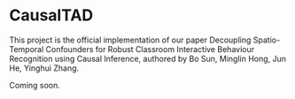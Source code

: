 # CausalTAD
This project is the official implementation of our paper Decoupling Spatio-Temporal Confounders for Robust Classroom Interactive Behaviour Recognition using Causal Inference, authored by Bo Sun, Minglin Hong, Jun He, Yinghui Zhang.

Coming soon.


